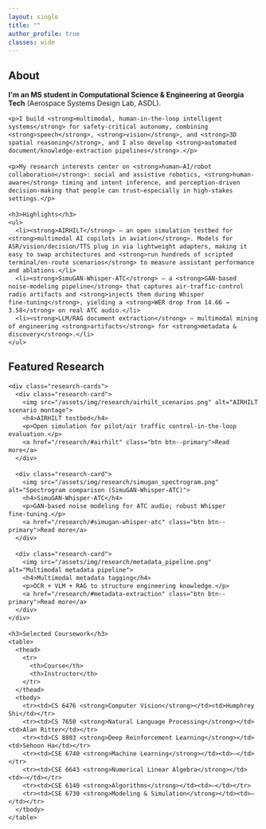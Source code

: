 ```yaml
---
layout: single
title: ""
author_profile: true
classes: wide
---
```


<!--
HOME LAYOUT
- Left column = theme sidebar (profile + links + News) via _config.yml
- Center column = About + Highlights
- Right column = Featured Research + Selected Coursework
-->

<div class="content-columns">
  <!-- Center column -->
  <div class="content-columns__main">
    <h2>About</h2>
    <p><strong>I'm an MS student in Computational Science & Engineering at Georgia Tech</strong> (Aerospace Systems Design Lab, ASDL).</p>

    <p>I build <strong>multimodal, human-in-the-loop intelligent systems</strong> for safety-critical autonomy, combining <strong>speech</strong>, <strong>vision</strong>, and <strong>3D spatial reasoning</strong>, and I also develop <strong>automated document/knowledge-extraction pipelines</strong>.</p>

    <p>My research interests center on <strong>human–AI/robot collaboration</strong>: social and assistive robotics, <strong>human-aware</strong> timing and intent inference, and perception-driven decision-making that people can trust—especially in high-stakes settings.</p>

    <h3>Highlights</h3>
    <ul>
      <li><strong>AIRHILT</strong> — an open simulation testbed for <strong>multimodal AI copilots in aviation</strong>. Models for ASR/vision/decision/TTS plug in via lightweight adapters, making it easy to swap architectures and <strong>run hundreds of scripted terminal/en‑route scenarios</strong> to measure assistant performance and ablations.</li>
      <li><strong>SimuGAN‑Whisper‑ATC</strong> — a <strong>GAN‑based noise‑modeling pipeline</strong> that captures air‑traffic‑control radio artifacts and <strong>injects them during Whisper fine‑tuning</strong>, yielding a <strong>WER drop from 14.66 → 3.58</strong> on real ATC audio.</li>
      <li><strong>LLM/RAG document extraction</strong> — multimodal mining of engineering <strong>artifacts</strong> for <strong>metadata & discovery</strong>.</li>
    </ul>
  </div>

  <!-- Right column -->
  <aside class="content-columns__aside">
    <h2>Featured Research</h2>

    <div class="research-cards">
      <div class="research-card">
        <img src="/assets/img/research/airhilt_scenarios.png" alt="AIRHILT scenario montage">
        <h4>AIRHILT testbed</h4>
        <p>Open simulation for pilot/air traffic control‑in‑the‑loop evaluation.</p>
        <a href="/research/#airhilt" class="btn btn--primary">Read more</a>
      </div>

      <div class="research-card">
        <img src="/assets/img/research/simugan_spectrogram.png" alt="Spectrogram comparison (SimuGAN‑Whisper‑ATC)">
        <h4>SimuGAN‑Whisper‑ATC</h4>
        <p>GAN‑based noise modeling for ATC audio; robust Whisper fine‑tuning.</p>
        <a href="/research/#simugan-whisper-atc" class="btn btn--primary">Read more</a>
      </div>

      <div class="research-card">
        <img src="/assets/img/research/metadata_pipeline.png" alt="Multimodal metadata pipeline">
        <h4>Multimodal metadata tagging</h4>
        <p>OCR + VLM + RAG to structure engineering knowledge.</p>
        <a href="/research/#metadata-extraction" class="btn btn--primary">Read more</a>
      </div>
    </div>

    <h3>Selected Coursework</h3>
    <table>
      <thead>
        <tr>
          <th>Course</th>
          <th>Instructor</th>
        </tr>
      </thead>
      <tbody>
        <tr><td>CS 6476 <strong>Computer Vision</strong></td><td>Humphrey Shi</td></tr>
        <tr><td>CS 7650 <strong>Natural Language Processing</strong></td><td>Alan Ritter</td></tr>
        <tr><td>CS 8803 <strong>Deep Reinforcement Learning</strong></td><td>Sehoon Ha</td></tr>
        <tr><td>CSE 6740 <strong>Machine Learning</strong></td><td>—</td></tr>
        <tr><td>CSE 6643 <strong>Numerical Linear Algebra</strong></td><td>—</td></tr>
        <tr><td>CSE 6140 <strong>Algorithms</strong></td><td>—</td></tr>
        <tr><td>CSE 6730 <strong>Modeling & Simulation</strong></td><td>—</td></tr>
      </tbody>
    </table>
  </aside>
</div>
